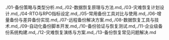 ./01-备份策略与类型分析.md,./02-数据恢复原理与方法.md,./03-灾难恢复计划设计.md,./04-RTO与RPO指标设定.md,./05-常用备份工具对比与使用.md,./06-增量备份与差异备份实现.md,./07-远程备份解决方案.md,./08-数据恢复工具与技术.md,./09-自动化备份脚本开发.md,./10-备份验证与恢复测试.md,./11-企业级备份系统构建.md,./12-灾难恢复演练与方案.md,./13-备份恢复常见问题解决.md